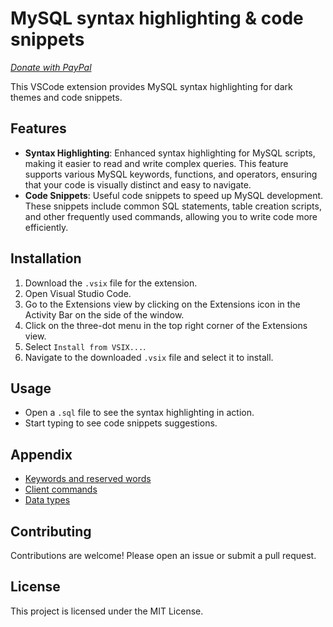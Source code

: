 # MySQL syntax highlighting & code snippets

_[Donate with PayPal](https://paypal.me/zendobk)_

This VSCode extension provides MySQL syntax highlighting for dark themes and code snippets.

## Features

- **Syntax Highlighting**: Enhanced syntax highlighting for MySQL scripts, making it easier to read and write complex queries. This feature supports various MySQL keywords, functions, and operators, ensuring that your code is visually distinct and easy to navigate.
- **Code Snippets**: Useful code snippets to speed up MySQL development. These snippets include common SQL statements, table creation scripts, and other frequently used commands, allowing you to write code more efficiently.

## Installation

1. Download the `.vsix` file for the extension.
2. Open Visual Studio Code.
3. Go to the Extensions view by clicking on the Extensions icon in the Activity Bar on the side of the window.
4. Click on the three-dot menu in the top right corner of the Extensions view.
5. Select `Install from VSIX...`.
6. Navigate to the downloaded `.vsix` file and select it to install.

## Usage

- Open a `.sql` file to see the syntax highlighting in action.
- Start typing to see code snippets suggestions.

## Appendix

- [Keywords and reserved words](https://dev.mysql.com/doc/mysqld-version-reference/en/keywords-8-4.html)
- [Client commands](https://dev.mysql.com/doc/refman/8.4/en/mysql-commands.html)
- [Data types](https://www.w3schools.com/mysql/mysql_datatypes.asp)

## Contributing

Contributions are welcome! Please open an issue or submit a pull request.

## License

This project is licensed under the MIT License.
